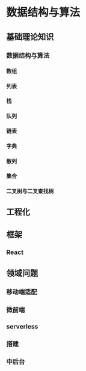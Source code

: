 # 数据结构与算法

## 基础理论知识

### 数据结构与算法

#### 数组

#### 列表

#### 栈

#### 队列

#### 链表

#### 字典

#### 散列

#### 集合

#### 二叉树与二叉查找树

## 工程化

## 框架

### React

## 领域问题

### 移动端适配

### 微前端

### serverless

### 搭建

### 中后台

